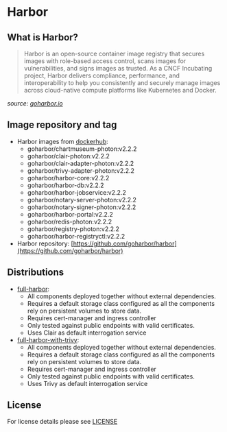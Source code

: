 # Harbor

## What is Harbor?

> Harbor is an open-source container image registry that secures images with role-based access control, scans images
> for vulnerabilities, and signs images as trusted. As a CNCF Incubating project, Harbor delivers compliance,
> performance, and interoperability to help you consistently and securely manage images across cloud-native compute
> platforms like Kubernetes and Docker.

*source: [goharbor.io](https://goharbor.io/)*

## Image repository and tag

* Harbor images from [dockerhub](https://hub.docker.com/u/goharbor):
  * goharbor/chartmuseum-photon:v2.2.2
  * goharbor/clair-photon:v2.2.2
  * goharbor/clair-adapter-photon:v2.2.2
  * goharbor/trivy-adapter-photon:v2.2.2
  * goharbor/harbor-core:v2.2.2
  * goharbor/harbor-db:v2.2.2
  * goharbor/harbor-jobservice:v2.2.2
  * goharbor/notary-server-photon:v2.2.2
  * goharbor/notary-signer-photon:v2.2.2
  * goharbor/harbor-portal:v2.2.2
  * goharbor/redis-photon:v2.2.2
  * goharbor/registry-photon:v2.2.2
  * goharbor/harbor-registryctl:v2.2.2
* Harbor repository: [https://github.com/goharbor/harbor](https://github.com/goharbor/harbor)

## Distributions

* [full-harbor](distributions/full-harbor):
  * All components deployed together without external dependencies.
  * Requires a default storage class configured as all the components rely on persistent volumes to store data.
  * Requires cert-manager and ingress controller
  * Only tested against public endpoints with valid certificates.
  * Uses Clair as default interrogation service
* [full-harbor-with-trivy](distributions/full-harbor-with-trivy):
  * All components deployed together without external dependencies.
  * Requires a default storage class configured as all the components rely on persistent volumes to store data.
  * Requires cert-manager and ingress controller
  * Only tested against public endpoints with valid certificates.
  * Uses Trivy as default interrogation service

## License

For license details please see [LICENSE](../../LICENSE)
